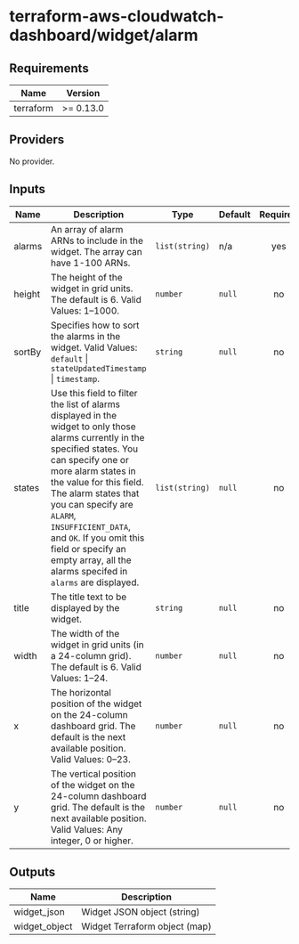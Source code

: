 # terraform-aws-cloudwatch-dashboard/widget/alarm

<!-- BEGINNING OF PRE-COMMIT-TERRAFORM DOCS HOOK -->
## Requirements

| Name | Version |
|------|---------|
| terraform | >= 0.13.0 |

## Providers

No provider.

## Inputs

| Name | Description | Type | Default | Required |
|------|-------------|------|---------|:--------:|
| alarms | An array of alarm ARNs to include in the widget. The array can have 1-100 ARNs. | `list(string)` | n/a | yes |
| height | The height of the widget in grid units. The default is 6. Valid Values: 1–1000. | `number` | `null` | no |
| sortBy | Specifies how to sort the alarms in the widget. Valid Values: `default` \| `stateUpdatedTimestamp` \| `timestamp`. | `string` | `null` | no |
| states | Use this field to filter the list of alarms displayed in the widget to only those alarms currently in the specified states. You can specify one or more alarm states in the value for this field. The alarm states that you can specify are `ALARM`, `INSUFFICIENT_DATA`, and `OK`. If you omit this field or specify an empty array, all the alarms specifed in `alarms` are displayed. | `list(string)` | `null` | no |
| title | The title text to be displayed by the widget. | `string` | `null` | no |
| width | The width of the widget in grid units (in a 24-column grid). The default is 6. Valid Values: 1–24. | `number` | `null` | no |
| x | The horizontal position of the widget on the 24-column dashboard grid. The default is the next available position. Valid Values: 0–23. | `number` | `null` | no |
| y | The vertical position of the widget on the 24-column dashboard grid. The default is the next available position. Valid Values: Any integer, 0 or higher. | `number` | `null` | no |

## Outputs

| Name | Description |
|------|-------------|
| widget\_json | Widget JSON object (string) |
| widget\_object | Widget Terraform object (map) |

<!-- END OF PRE-COMMIT-TERRAFORM DOCS HOOK -->
